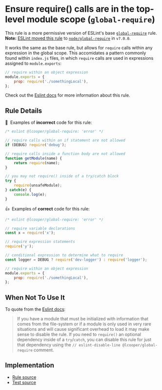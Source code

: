 # Ensure require() calls are in the top-level module scope (`global-require`)

This rule is a more permissive version of ESLint's base [`global-require`](https://eslint.org/docs/rules/global-require) rule. **Note:** [ESLint moved this rule](https://eslint.org/blog/2020/02/whats-coming-in-eslint-7.0.0#deprecating-nodejscommonjs-specific-rules) to [`node/global-require`](https://github.com/mysticatea/eslint-plugin-node/blob/v11.1.0/docs/rules/global-require.md) in `v7.0.0`. 

It works the same as the base rule, but allows for `require` calls within any expression in the global scope. This accomidates a pattern commonly found within `index.js` files, in which `require` calls are used in expressions assigned to `module.exports`:

```js
// require within an object expression
module.exports = {
    prop: require('./somethingLocal'),
};
```

Check out the [Eslint docs](https://eslint.org/docs/rules/global-require) for more information about this rule.

## Rule Details

:no_entry_sign:&nbsp; Examples of **incorrect** code for this rule:

```js
/* eslint @lcooper/global-require: 'error' */

// require calls within an if statement are not allowed
if (DEBUG) require('debug');

// require calls inside a function body are not allowed
function getModule(name) {
    return require(name);
}

// you may not require() inside of a try/catch block
try {
    require(unsafeModule);
} catch(e) {
    console.log(e);
}
```

:thumbsup:&nbsp; Examples of **correct** code for this rule:

```js
/* eslint @lcooper/global-require: 'error' */

// require variable declarations
const x = require('x');

// require expression statements
require('y');

// conditional expression to determine what to require
const logger = DEBUG ? require('dev-logger') : require('logger');

// require within an object expression
module.exports = {
    prop: require('./somethingLocal'),
};
```

## When Not To Use It

To quote from the [Eslint docs](https://eslint.org/docs/rules/global-require#when-not-to-use-it):

> If you have a module that must be initialized with information that comes from the file-system or if a module is only used in very rare situations and will cause significant overhead to load it may make sense to disable the rule. If you need to `require()` an optional dependency inside of a `try`/`catch`, you can disable this rule for just that dependency using the `// eslint-disable-line @lcooper/global-require` comment.

## Implementation

- [Rule source](../../lib/rules/global-require.js)
- [Test source](../../lib/rules/global-require.test.js)
